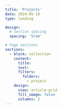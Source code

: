 ```yaml
---
title: 'Projects'
date: 2024-05-19
type: landing

design:
  # Section spacing
  spacing: '5rem'

# Page sections
sections:
  - block: collection
    content:
      title: 
      text:
      filters:
        folders:
          - project
    design:
      view: article-grid
      fill_image: false
      columns: 2
---
```

